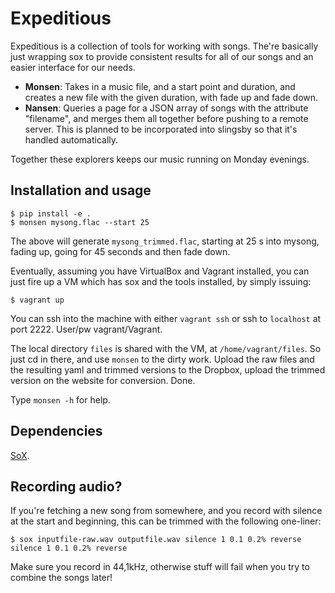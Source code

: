 Expeditious
======

Expeditious is a collection of tools for working with songs. The're basically just wrapping sox
to provide consistent results for all of our songs and an easier interface for our needs.

- **Monsen**: Takes in a music file, and a start point and duration, and creates a new file with
the given duration, with fade up and fade down.
- **Nansen**: Queries a page for a JSON array of songs with the attribute "filename", and merges
them all together before pushing to a remote server. This is planned to be incorporated into
slingsby so that it's handled automatically.

Together these explorers keeps our music running on Monday evenings.

Installation and usage
----------------------

    $ pip install -e .
    $ monsen mysong.flac --start 25

The above will generate `mysong_trimmed.flac`, starting at 25 s into mysong, fading up, going
for 45 seconds and then fade down.

Eventually, assuming you have VirtualBox and Vagrant installed, you can just fire up a VM which has
sox and the tools installed, by simply issuing:

	$ vagrant up

You can ssh into the machine with either `vagrant ssh` or ssh to `localhost` at port 2222. User/pw
vagrant/Vagrant.

The local directory `files` is shared with the VM, at `/home/vagrant/files`. So just cd in there,
and use `monsen` to the dirty work. Upload the raw files and the resulting yaml and trimmed
versions to the Dropbox, upload the trimmed version on the website for conversion. Done.

Type `monsen -h` for help.

Dependencies
------------

[SoX](http://sox.sourceforge.net/).


Recording audio?
----------------

If you're fetching a new song from somewhere, and you record with silence at the start and
beginning, this can be trimmed with the following one-liner:

    $ sox inputfile-raw.wav outputfile.wav silence 1 0.1 0.2% reverse silence 1 0.1 0.2% reverse

Make sure you record in 44,1kHz, otherwise stuff will fail when you try to combine the songs later!
